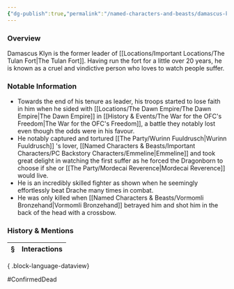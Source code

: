 ```yaml
---
{"dg-publish":true,"permalink":"/named-characters-and-beasts/damascus-klyn/","tags":["NPC"],"updated":"2025-05-30T12:45:30.802+01:00"}
---
```



### Overview
Damascus Klyn is the former leader of [[Locations/Important Locations/The Tulan Fort\|The Tulan Fort]]. Having run the fort for a little over 20 years, he is known as a cruel and vindictive person who loves to watch people suffer.

### Notable Information 
- Towards the end of his tenure as leader, his troops started to lose faith in him when he sided with [[Locations/The Dawn Empire/The Dawn Empire\|The Dawn Empire]] in [[History & Events/The War for the OFC's Freedom\|The War for the OFC's Freedom]], a battle they notably lost even though the odds were in his favour. 
- He notably captured and tortured [[The Party/Wurinn Fuuldrusch\|Wurinn Fuuldrusch]] 's lover, [[Named Characters & Beasts/Important Characters/PC Backstory Characters/Emmeline\|Emmeline]] and took great delight in watching the first suffer as he forced the Dragonborn to choose if she or [[The Party/Mordecai Reverence\|Mordecai Reverence]] would live. 
- He is an incredibly skilled fighter as shown when he seemingly effortlessly beat Drache many times in combat. 
- He was only killed when [[Named Characters & Beasts/Vormomli Bronzehand\|Vormomli Bronzehand]] betrayed him and shot him in the back of the head with a crossbow.

### History & Mentions
| § | Interactions |
| - | ------------ |

{ .block-language-dataview}

#ConfirmedDead